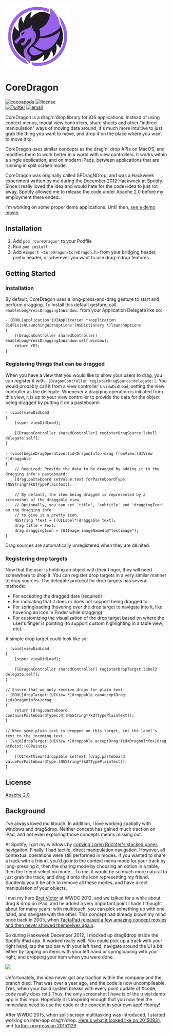 ![Logo](Resources/logo.png)

# CoreDragon

![cocoapods](https://img.shields.io/cocoapods/v/CoreDragon.svg) ![license](https://img.shields.io/cocoapods/l/CoreDragon.svg) <br />[![Twitter](https://img.shields.io/badge/twitter-@nevyn-blue.svg)](http://twitter.com/nevyn) [![email](https://img.shields.io/badge/email-nevyn.jpg@gmail.com-lightgrey.svg)](mailto:nevyn.jpg@gmail.com)

CoreDragon is a drag'n'drop library for iOS applications. Instead of using context menus, modal view controllers, share sheets and other "indirect manipulation" ways of moving data around, it's much more intuitive to just grab the thing you want to move, and drop it on the place where you want to move it to.

CoreDragon uses similar concepts as the drag'n' drop APIs on MacOS, and modifies them to work better in a world with view controllers. It works within a single application, and on modern iPads, between applications that are running in split screen mode.

CoreDragon was originally called SPDragNDrop, and was a Hackweek experiment written by me during the December 2012 Hackweek at Spotify. Since I really loved the idea and would hate for the code+idea to just rot away, Spotify allowed me to release the code under Apache 2.0 before my employment there ended.

I'm working on some proper demo applications. Until then, [see a demo movie](https://www.youtube.com/watch?v=sCm0F4UrXJg).

## Installation


1. Add `pod 'CoreDragon'` to your Podfile
2. Run `pod install`
3. Add `#import <CoreDragon/CoreDragon.h>` from your bridging header, prefix header, or wherever you want to use drag'n'drop features

## Getting Started

### Installation
By default, CoreDragon uses a long-press-and-drag gesture to start and perform dragging. To install this default gesture, call `enableLongPressDraggingInWindow:` from your Application Delegate like so:

```objc
- (BOOL)application:(UIApplication *)application didFinishLaunchingWithOptions:(NSDictionary *)launchOptions
{
	[[DragonController sharedController] enableLongPressDraggingInWindow:self.window];
    return YES;
}
```

### Registering things that can be dragged

When you have a view that you would like to allow your users to drag, you can register it with `-[DragonController registerDragSource:delegate:]`. You would probably call it from a view controller's `viewDidLoad`, setting the view controller as the delegate. Whenever a dragging operation is initiated from this view, it is up to your view controller to provide the data for the object being dragged by putting it on a pasteboard:

```objc
- (void)viewDidLoad
{
    [super viewDidLoad];
    
    [[DragonController sharedController] registerDragSource:label1 delegate:self];
}

- (void)beginDragOperation:(id<DragonInfo>)drag fromView:(UIView *)draggable
{
	// Required: Provide the data to be dragged by adding it to the dragging info's pasteboard:
	[drag.pasteboard setValue:text forPasteboardType:(NSString*)kUTTypePlainText];
	
	// By default, the item being dragged is represented by a screenshot of the draggable view.
	// Optionally, you can set 'title', 'subtitle' and 'draggingIcon' on the dragging info
	// to give it a pretty icon.
	NSString *text = [(UILabel*)draggable text];
    drag.title = text;
    drag.draggingIcon = [UIImage imageNamed:@"testimage"];
}

```

Drag sources are automatically unregistered when they are deinited.

### Registering drop targets

Now that the user is holding an object with their finger, they will need somewhere to drop it. You can register drop targets in a very similar manner to drag sources. The delegate protocol for drop targets has several methods:

* For accepting the dragged data (required)
* For indicating that it does or does not support being dragged to
* For springloading (hovering over the drop target to navigate into it, like hovering an icon in Finder while dragging)
* For customizing the visualization of the drop target based on where the user's finger is pointing (to support custom highlighting in a table view, etc).

A simple drop target could look like so:

```objc
- (void)viewDidLoad
{
    [super viewDidLoad];
    
    [[DragonController sharedController] registerDropTarget:label2 delegate:self];
}

// Ensure that we only receive drops for plain text
- (BOOL)dropTarget:(UIView *)droppable canAcceptDrag:(id<DragonInfo>)drag
{
	return [drag.pasteboard containsPasteboardTypes:@[(NSString*)kUTTypePlainText]];
}

// When some plain text is dropped on this target, set the label's text to the incoming text.
- (void)dropTarget:(UIView *)droppable acceptDrag:(id<DragonInfo>)drag atPoint:(CGPoint)p
{
	[(UITextView*)droppable setText:[drag.pasteboard valueForPasteboardType:(NSString*)kUTTypePlainText]];
}

```

## License

[Apache 2.0](LICENSE.txt)

## Background

I've always loved multitouch. In addition, I love working spatially with windows and drag&drop. Neither concept has gained much traction on iPad, and not even exploring those concepts means missing out.

At Spotify, I got my windows by [copying Loren Brichter's stacked panes navigation](https://github.com/spotify/SPStackedNav). Finally, I had tactile, direct manipulation navigation. However, all contextual operations were still performed in modes. If you wanted to share a track with a friend, you'd go into the context menu mode for your track by long-pressing it, then the sharing mode by choosing an option in a table, then the friend selection mode... To me, it would be so much more natural to just grab the track, and drag it onto the icon representing my friend. Suddenly you'd be able to remove all these modes, and have direct manipulation of your objects.

I met my hero [Bret Victor](http://worrydream.com) at WWDC 2012, and we talked for a while about drag & drop on iPad, and he added a very important point I hadn't thought about for many years: with multitouch, you can pick something up with one hand, and navigate with the other. This concept had already blown my mind once back in 2005, when [TactaPad released a few amazing concept movies and then never showed themselves again](http://www.tactiva.com/tactadrawmovielarge.html).

So during Hackweek December 2012, I mocked up drag&drop inside the Spotify iPad app. It worked really well. You could pick up a track with your right hand, tap the tab bar with your left hand, navigate around the UI a bit either by tapping on items with your left hand or springloading with your right, and dropping your item when you were done.

<img src="https://dl.dropboxusercontent.com/u/6775/dragndrop.gif" width=400/>

Unfortunately, the idea never got any traction within the company and the branch died. That was over a year ago, and the code is now uncompileable. (Yes, when your build system breaks with every point update of Xcode, code really does rot.) Thus, the only screenshot I have is of the trivial demo app in this repo. Hopefully it is inspiring enough that you now feel the immediate need to use the code or the concept in your own app! Hooray!

After WWDC 2015, when split-screen multitasking was introduced, I started working on inter-app drag'n'drop. [Here's what it looked like on 20150831](https://lookback.io/watch/gFRLes3mS5CWRYqNN), and [further progress on 20151129](https://www.youtube.com/watch?v=sCm0F4UrXJg).
